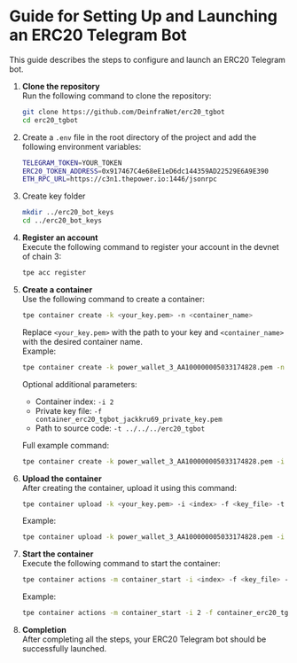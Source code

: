 # Guide for Setting Up and Launching an ERC20 Telegram Bot

This guide describes the steps to configure and launch an ERC20 Telegram bot.


1. **Clone the repository**  
    Run the following command to clone the repository:

   ```bash
   git clone https://github.com/DeinfraNet/erc20_tgbot
   cd erc20_tgbot
   ```

2. Create a `.env` file in the root directory of the project and add the following environment variables:

   ```bash
   TELEGRAM_TOKEN=YOUR_TOKEN
   ERC20_TOKEN_ADDRESS=0x917467C4e68eE1eD6dc144359AD22529E6A9E390
   ETH_RPC_URL=https://c3n1.thepower.io:1446/jsonrpc
   ```

3. Create key folder

   ```bash
   mkdir ../erc20_bot_keys
   cd ../erc20_bot_keys
   ```

2. **Register an account**  
    Execute the following command to register your account in the devnet of chain 3:

   ```bash
   tpe acc register
   ```

3. **Create a container**  
    Use the following command to create a container:

   ```bash
   tpe container create -k <your_key.pem> -n <container_name>
   ```

   Replace `<your_key.pem>` with the path to your key and `<container_name>` with the desired container name.  
    Example:

   ```bash
   tpe container create -k power_wallet_3_AA100000005033174828.pem -n erc20_tgbot_jackkru69
   ```

   Optional additional parameters:

   - Container index: `-i 2`
   - Private key file: `-f container_erc20_tgbot_jackkru69_private_key.pem`
   - Path to source code: `-t ../../../erc20_tgbot`

   Full example command:

   ```bash
   tpe container create -k power_wallet_3_AA100000005033174828.pem -i 2 -f container_erc20_tgbot_jackkru69_private_key.pem -t ../../../erc20_tgbot -c 1
   ```

4. **Upload the container**  
    After creating the container, upload it using this command:

   ```bash
   tpe container upload -k <your_key.pem> -i <index> -f <key_file> -t <path> -g "[filePath,filePath]"
   ```

   Example:

   ```bash
   tpe container upload -k power_wallet_3_AA100000005033174828.pem -i 2 -f container_erc20_tgbot_jackkru69_private_key.pem -t ../../../erc20_tgbot -c 1 -g "[data,container_erc20_tgbot_jackkru69_private_key_A3BAB1KnpqjkGvOecj2d1C_T6R2GD-rKfmfSyjxW6u2W.pem,power_wallet_3_AA100000005033174828.pem]"
   ```

5. **Start the container**  
    Execute the following command to start the container:

   ```bash
   tpe container actions -m container_start -i <index> -f <key_file> -p <parameter>
   ```

   Example:

   ```bash
   tpe container actions -m container_start -i 2 -f container_erc20_tgbot_jackkru69_private_key.pem -p 2
   ```

6. **Completion**  
   After completing all the steps, your ERC20 Telegram bot should be successfully launched.
